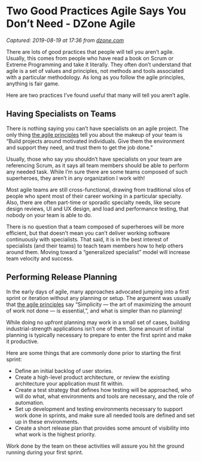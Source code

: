 # Two Good Practices Agile Says You Don’t Need - DZone Agile

_Captured: 2019-08-19 at 17:36 from [dzone.com](https://dzone.com/articles/two-good-practices-agile-says-you-dont-need?edition=520296&utm_source=Zone%20Newsletter&utm_medium=email&utm_campaign=agile%202019-08-19)_

There are lots of good practices that people will tell you aren’t agile. Usually, this comes from people who have read a book on Scrum or Extreme Programming and take it literally. They often don’t understand that agile is a set of values and principles, not methods and tools associated with a particular methodology. As long as you follow the agile principles, anything is fair game.

Here are two practices I’ve found useful that many will tell you aren’t agile.

## Having Specialists on Teams

There is nothing saying you can’t have specialists on an agile project. The only thing [the agile principles](https://agilemanifesto.org/principles.html) tell you about the makeup of your team is “Build projects around motivated individuals. Give them the environment and support they need, and trust them to get the job done.”

Usually, those who say you shouldn’t have specialists on your team are referencing Scrum, as it says all team members should be able to perform any needed task. While I’m sure there are some teams composed of such superheroes, they aren’t in any organization I work with!

Most agile teams are still cross-functional, drawing from traditional silos of people who spent most of their career working in a particular specialty. Also, there are often part-time or sporadic specialty needs, like secure design reviews, UI and UX design, and load and performance testing, that nobody on your team is able to do.

There is no question that a team composed of superheroes will be more efficient, but that doesn’t mean you can’t deliver working software continuously with specialists. That said, it is in the best interest of specialists (and their teams) to teach team members how to help others around them. Moving toward a “generalized specialist” model will increase team velocity and success.

## Performing Release Planning

In the early days of agile, many approaches advocated jumping into a first sprint or iteration without any planning or setup. The argument was usually that [the agile principles](https://agilemanifesto.org/principles.html) say “Simplicity — the art of maximizing the amount of work not done — is essential,”, and what is simpler than no planning!

While doing no upfront planning may work in a small set of cases, building industrial-strength applications isn’t one of them. Some amount of initial planning is typically necessary to prepare to enter the first sprint and make it productive.

Here are some things that are commonly done prior to starting the first sprint:

  * Define an initial backlog of user stories.
  * Create a high-level product architecture, or review the existing architecture your application must fit within.
  * Create a test strategy that defines how testing will be approached, who will do what, what environments and tools are necessary, and the role of automation.
  * Set up development and testing environments necessary to support work done in sprints, and make sure all needed tools are defined and set up in these environments.
  * Create a short release plan that provides some amount of visibility into what work is the highest priority.

Work done by the team on these activities will assure you hit the ground running during your first sprint.

